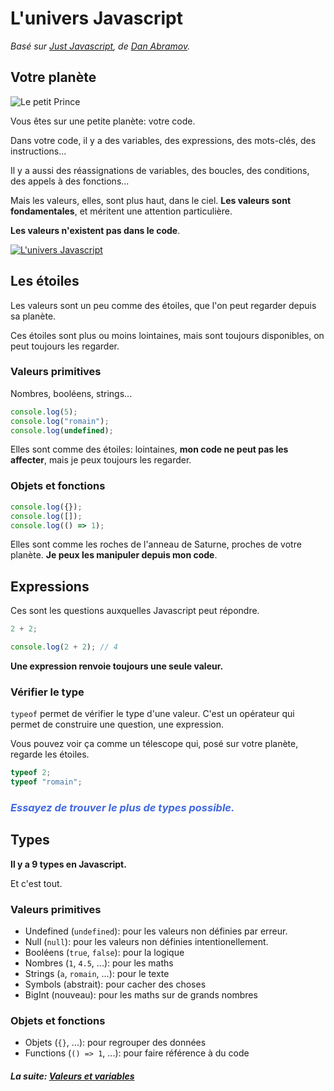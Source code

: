 # L'univers Javascript

_Basé sur [Just Javascript](https://justjavascript.com/), de
[Dan Abramov](https://twitter.com/dan_abramov)._

## Votre planète

![Le petit Prince](../../images/little_prince.jpg)

Vous êtes sur une petite planète: votre code.

Dans votre code, il y a des variables, des expressions, des mots-clés, des
instructions...

Il y a aussi des réassignations de variables, des boucles, des conditions, des
appels à des fonctions...

Mais les valeurs, elles, sont plus haut, dans le ciel. **Les valeurs sont
fondamentales**, et méritent une attention particulière.

**Les valeurs n'existent pas dans le code**.

[![L'univers Javascript](../../images/universe.png)](https://illustrated.dev/)

## Les étoiles

Les valeurs sont un peu comme des étoiles, que l'on peut regarder depuis sa
planète.

Ces étoiles sont plus ou moins lointaines, mais sont toujours disponibles, on
peut toujours les regarder.

### Valeurs primitives

Nombres, booléens, strings...

```js
console.log(5);
console.log("romain");
console.log(undefined);
```

Elles sont comme des étoiles: lointaines, **mon code ne peut pas les affecter**,
mais je peux toujours les regarder.

### Objets et fonctions

```js
console.log({});
console.log([]);
console.log(() => 1);
```

Elles sont comme les roches de l'anneau de Saturne, proches de votre planète.
**Je peux les manipuler depuis mon code**.

## Expressions

Ces sont les questions auxquelles Javascript peut répondre.

```js
2 + 2;

console.log(2 + 2); // 4
```

**Une expression renvoie toujours une seule valeur.**

### Vérifier le type

`typeof` permet de vérifier le type d'une valeur. C'est un opérateur qui permet
de construire une question, une expression.

Vous pouvez voir ça comme un télescope qui, posé sur votre planète, regarde les
étoiles.

```js
typeof 2;
typeof "romain";
```

### _<span style="color:royalblue">Essayez de trouver le plus de types possible.</span>_

## Types

**Il y a 9 types en Javascript.**

Et c'est tout.

### Valeurs primitives

- Undefined (`undefined`): pour les valeurs non définies par erreur.
- Null (`null`): pour les valeurs non définies intentionellement.
- Booléens (`true`, `false`): pour la logique
- Nombres (`1`, `4.5`, ...): pour les maths
- Strings (`a`, `romain`, ...): pour le texte
- Symbols (abstrait): pour cacher des choses
- BigInt (nouveau): pour les maths sur de grands nombres

### Objets et fonctions

- Objets (`{}`, ...): pour regrouper des données
- Functions (`() => 1`, ...): pour faire référence à du code

#### _La suite: [Valeurs et variables](./1-3_variables.md)_
